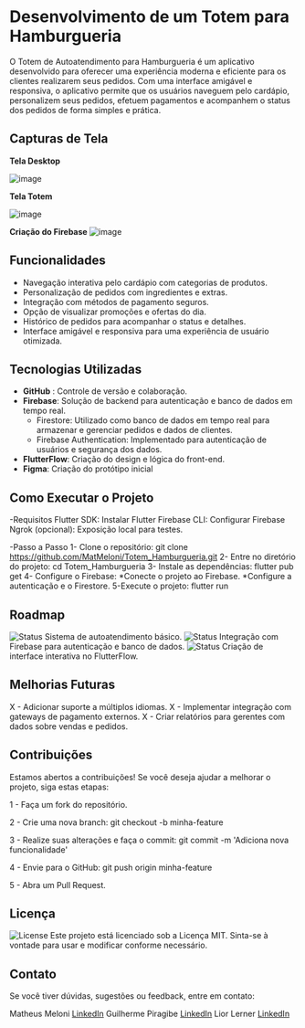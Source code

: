 
# Desenvolvimento de um Totem para Hamburgueria

O Totem de Autoatendimento para Hamburgueria é um aplicativo desenvolvido para oferecer uma experiência moderna e eficiente para os clientes realizarem seus pedidos. Com uma interface amigável e responsiva, o aplicativo permite que os usuários naveguem pelo cardápio, personalizem seus pedidos, efetuem pagamentos e acompanhem o status dos pedidos de forma simples e prática.

## Capturas de Tela

**Tela Desktop**

![image](https://github.com/user-attachments/assets/41db1063-b4d1-408c-bdc2-3cb36f8d6c9e)

**Tela Totem**

![image](https://github.com/user-attachments/assets/1d35970c-547c-460f-bc69-e17f3e3bf4f3)

**Criação do Firebase**
![image](https://github.com/user-attachments/assets/9840fcb2-5372-453f-bba1-88fedbe09095)

## Funcionalidades
- Navegação interativa pelo cardápio com categorias de produtos.
- Personalização de pedidos com ingredientes e extras.
- Integração com métodos de pagamento seguros.
- Opção de visualizar promoções e ofertas do dia.
- Histórico de pedidos para acompanhar o status e detalhes.
- Interface amigável e responsiva para uma experiência de usuário otimizada.

## Tecnologias Utilizadas

- **GitHub** : Controle de versão e colaboração.
- **Firebase**: Solução de backend para autenticação e banco de dados em tempo real.
  - Firestore: Utilizado como banco de dados em tempo real para armazenar e gerenciar pedidos e dados de clientes.
  - Firebase Authentication: Implementado para autenticação de usuários e segurança dos dados.
- **FlutterFlow**: Criação do design e lógica do front-end.
- **Figma**: Criação do protótipo inicial

## Como Executar o Projeto
-Requisitos
    Flutter SDK: Instalar Flutter
    Firebase CLI: Configurar Firebase
    Ngrok (opcional): Exposição local para testes.
    
-Passo a Passo
1- Clone o repositório:
  git clone https://github.com/MatMeloni/Totem_Hamburgueria.git
2- Entre no diretório do projeto:
  cd Totem_Hamburgueria
3- Instale as dependências:
  flutter pub get
4- Configure o Firebase:
*Conecte o projeto ao Firebase.
*Configure a autenticação e o Firestore.
5-Execute o projeto:
  flutter run
  
## Roadmap
![Status](https://img.shields.io/badge/Status-✅%20Certo-brightgreen)  Sistema de autoatendimento básico.
![Status](https://img.shields.io/badge/Status-✅%20Certo-brightgreen)  Integração com Firebase para autenticação e banco de dados.
![Status](https://img.shields.io/badge/Status-✅%20Certo-brightgreen)  Criação de interface interativa no FlutterFlow.
## Melhorias Futuras
X - Adicionar suporte a múltiplos idiomas.
X - Implementar integração com gateways de pagamento externos.
X - Criar relatórios para gerentes com dados sobre vendas e pedidos.
## Contribuições
Estamos abertos a contribuições! Se você deseja ajudar a melhorar o projeto, siga estas etapas:



1 - Faça um fork do repositório.

2 - Crie uma nova branch:
    git checkout -b minha-feature
    
3 - Realize suas alterações e faça o commit:
    git commit -m 'Adiciona nova funcionalidade'
    
4 - Envie para o GitHub:
    git push origin minha-feature
    
5 - Abra um Pull Request.

## Licença
![License](https://img.shields.io/github/license/MatMeloni/Totem_Hamburgueria) Este projeto está licenciado sob a Licença MIT. Sinta-se à vontade para usar e modificar conforme necessário.

## Contato
Se você tiver dúvidas, sugestões ou feedback, entre em contato:

Matheus Meloni [LinkedIn](https://www.linkedin.com/in/matheus-meloni-bb7b9714b/)
Guilherme Piragibe [LinkedIn](https://www.linkedin.com/in/guilherme-piragibe-ramos-meira-2b278b247/)
Lior Lerner [LinkedIn](https://www.linkedin.com/in/lior-lerner-762583237/)






   
